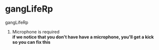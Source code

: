 # gangLifeRp
gangLifeRp
<ol>
<li>Microphone is required<br><strong>if we notice that you don't have have a microphone, you'll get a kick so you can fix this</strong></li>
</ol>
